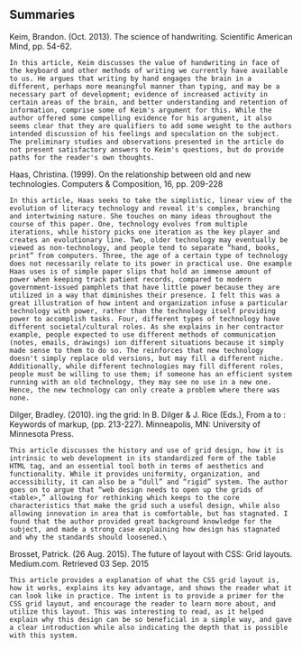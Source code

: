 ## Summaries

Keim, Brandon. (Oct. 2013). The science of handwriting. Scientific American Mind, pp. 54-62. 

	In this article, Keim discusses the value of handwriting in face of the keyboard and other methods of writing we currently have available to us. He argues that writing by hand engages the brain in a different, perhaps more meaningful manner than typing, and may be a necessary part of development; evidence of increased activity in certain areas of the brain, and better understanding and retention of information, comprise some of Keim's argument for this. While the author offered some compelling evidence for his argument, it also seems clear that they are qualifiers to add some weight to the authors intended discussion of his feelings and speculation on the subject. The preliminary studies and observations presented in the article do not present satisfactory answers to Keim's questions, but do provide paths for the reader's own thoughts. 

Haas, Christina. (1999). On the relationship between old and new technologies. Computers & 	Composition, 16, pp. 209-228 

	In this article, Haas seeks to take the simplistic, linear view of the evolution of literacy technology and reveal it's complex, branching and intertwining nature. She touches on many ideas throughout the course of this paper. One, technology evolves from multiple iterations, while history picks one iteration as the key player and creates an evolutionary line. Two, older technology may eventually be viewed as non-technology, and people tend to separate “hand, books, print” from computers. Three, the age of a certain type of technology does not necessarily relate to its power in practical use. One example Haas uses is of simple paper slips that hold an immense amount of power when keeping track patient records, compared to modern government-issued pamphlets that have little power because they are utilized in a way that diminishes their presence. I felt this was a great illustration of how intent and organization infuse a particular technology with power, rather than the technology itself providing power to accomplish tasks. Four, different types of technology have different societal/cultural roles. As she explains in her contractor example, people expected to use different methods of communication (notes, emails, drawings) ion different situations because it simply made sense to them to do so. The reinforces that new technology doesn't simply replace old versions, but may fill a different niche. Additionally, while different technologies may fill different roles, people must be willing to use them; if someone has an efficient system running with an old technology, they may see no use in a new one. Hence, the new technology can only create a problem where there was none.

Dilger, Bradley. (2010). <table>ing the grid: In B. Dilger & J. Rice (Eds.), From a to <a>: Keywords 	of markup, (pp. 213-227). Minneapolis, MN: University of Minnesota Press. 

	This article discusses the history and use of grid design, how it is intrinsic to web development in its standardized form of the table HTML tag, and an essential tool both in terms of aesthetics and functionality. While it provides uniformity, organization, and accessibility, it can also be a “dull” and “rigid” system. The author goes on to argue that “web design needs to open up the grids of <table>,” allowing for rethinking which keeps to the core characteristics that make the grid such a useful design, while also allowing innovation in area that is comfortable, but has stagnated. I found that the author provided great background knowledge for the subject, and made a strong case explaining how design has stagnated and why the standards should loosened.\

Brosset, Patrick. (26 Aug. 2015). The future of layout with CSS: Grid layouts. Medium.com. Retrieved 	03 Sep. 2015 

	This article provides a explanation of what the CSS grid layout is, how it works, explains its key advantage, and shows the reader what it can look like in practice. The intent is to provide a primer for the CSS grid layout, and encourage the reader to learn more about, and utilize this layout. This was interesting to read, as it helped explain why this design can be so beneficial in a simple way, and gave a clear introduction while also indicating the depth that is possible with this system.


